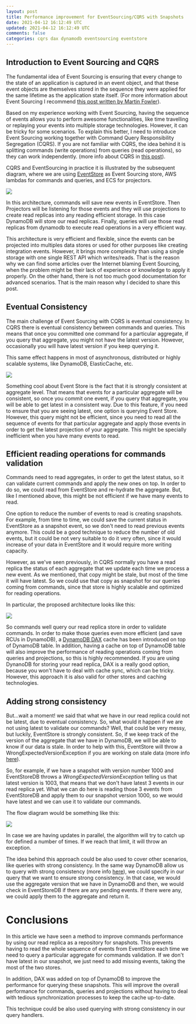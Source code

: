 ```yaml
---
layout: post
title: Performance improvement for EventSourcing/CQRS with Snapshots
date: 2021-04-12 16:12:49 UTC
updated: 2021-04-12 16:12:49 UTC
comments: false
categories: cqrs dax dynamodb eventsourcing eventstore
---
```


## Introduction to Event Sourcing and CQRS

The fundamental idea of Event Sourcing is ensuring that every change to the state of an application is captured in an event object, and that these event objects are themselves stored in the sequence they were applied for the same lifetime as the application state itself. (For more information about Event Sourcing I recommend [this post written by Martin Fowler](https://www.martinfowler.com/eaaDev/EventSourcing.html)).

Based on my experience working with Event Sourcing, having the sequence of events allows you to perform awesome functionalities, like time travelling or replaying your events into multiple storage technologies. However, it can be tricky for some scenarios. To explain this better, I need to introduce Event Sourcing working together with Command Query Responsibility Segregation (CQRS). If you are not familiar with CQRS, the idea behind it is splitting commands (write operations) from queries (read operations), so they can work independently. (more info about CQRS in [this post](https://martinfowler.com/bliki/CQRS.html)).

CQRS and EventSourcing in practice it is illustrated by the subsequent diagram, where we are using [EventStore](https://www.eventstore.com/) as Event Sourcing store, AWS lambdas for commands and queries, and ECS for projectors.

[![](https://1.bp.blogspot.com/-K0Qdfr9pmWA/YHG9iS99rfI/AAAAAAAAGfQ/PX_JAVsDT1kn1sShxXKu7j0mC6zxdYVOQCLcBGAsYHQ/w640-h437/CQRS.png)](https://1.bp.blogspot.com/-K0Qdfr9pmWA/YHG9iS99rfI/AAAAAAAAGfQ/PX_JAVsDT1kn1sShxXKu7j0mC6zxdYVOQCLcBGAsYHQ/s1094/CQRS.png)

In this architecture, commands will save new events in EventStore. Then Projectors will be listening for those events and they will use projections to create read replicas into any reading efficient storage. In this case DynamoDB will store our read replicas. Finally, queries will use those read replicas from dynamodb to execute read operations in a very efficient way.

This architecture is very efficient and flexible, since the events can be projected into multiples data stores or used for other purposes like creating integration events. However, it brings more complexity than using a single storage with one single REST API which writes/reads. That is the reason why we can find some articles over the Internet blaming Event Sourcing, when the problem might be their lack of experience or knowledge to apply it properly. On the other hand, there is not too much good documentation for advanced scenarios. That is the main reason why I decided to share this post.

## Eventual Consistency 

The main challenge of Event Sourcing with CQRS is eventual consistency. In CQRS there is eventual consistency between commands and queries. This means that once you committed one command for a particular aggregate, if you query that aggregate, you might not have the latest version. However, occasionally you will have latest version if you keep querying it.

This same effect happens in most of asynchronous, distributed or highly scalable systems, like DynamoDB, ElasticCache, etc.

[![](https://1.bp.blogspot.com/-MkwgqYGgF1I/YHHt4f0FhTI/AAAAAAAAGfc/IpPTZxnSEy02Ke-2AVvl_yMHcyuEOcVqACLcBGAsYHQ/w640-h618/eventual.png)](https://1.bp.blogspot.com/-MkwgqYGgF1I/YHHt4f0FhTI/AAAAAAAAGfc/IpPTZxnSEy02Ke-2AVvl_yMHcyuEOcVqACLcBGAsYHQ/s960/eventual.png)

Something cool about Event Store is the fact that it is strongly consistent at aggregate level. That means that events for a particular aggregate will be consistent, so once you commit one event, if you query that aggregate, you will be able to get latest in a consistent way. Due to this feature, if you need to ensure that you are seeing latest, one option is querying Event Store. However, this query might not be efficient, since you need to read all the sequence of events for that particular aggregate and apply those events in order to get the latest projection of your aggregate. This might be specially inefficient when you have many events to read.

## Efficient reading operations for commands validation

Commands need to read aggregates, in order to get the latest status, so it can validate current commands and apply the new ones on top. In order to do so, we could read from EventStore and re-hydrate the aggregate. But, like I mentioned above, this might be not efficient if we have many events to read.

One option to reduce the number of events to read is creating snapshots. For example, from time to time, we could save the current status in EventStore as a snapshot event, so we don't need to read previous events anymore. This could be a good technique to reduce the number of old events, but it could be not very suitable to do it very often, since it would increase of your data in EventStore and it would require more writing capacity.

However, as we've seen previously, in CQRS normally you have a read replica the status of each aggregate that we update each time we process a new event. As we mentioned, that copy might be stale, but most of the time it will have latest. So we could use that copy as snapshot for our queries coming from commands, since that store is highly scalable and optimized for reading operations.

In particular, the proposed architecture looks like this:

[![](https://1.bp.blogspot.com/-kkhe7hq7eMI/YHH1h7g-x3I/AAAAAAAAGfk/1o0YCvdxZi4E1y308rl8J7SDZRW22VyaACLcBGAsYHQ/w640-h494/snapshots.png)](https://1.bp.blogspot.com/-kkhe7hq7eMI/YHH1h7g-x3I/AAAAAAAAGfk/1o0YCvdxZi4E1y308rl8J7SDZRW22VyaACLcBGAsYHQ/s1140/snapshots.png)

So commands well query our read replica store in order to validate commands. In order to make those queries even more efficient (and save RCUs in DynamoDB), a [DynamoDB DAX](https://aws.amazon.com/dynamodb/dax/) cache has been introduced on top of DynamoDB table. In addition, having a cache on top of DynamoDB table will also improve the performance of reading operations coming from queries and projections, so this is highly recommended. If you are using DynanoDB for storing your read replica, DAX is a really good option, because you won't have to deal with cache sync, which can be tricky. However, this approach it is also valid for other stores and caching technologies.

## Adding strong consistency

But...wait a moment! we said that what we have in our read replica could not be latest, due to eventual consistency. So, what would it happen if we are not using latest to validate our commands? Well, that could be very messy, but luckily, EventStore is strongly consistent. So, if we keep track of the version of the aggregate that we have in DynamoDB, we will be able to know if our data is stale. In order to help with this, EventStore will throw a WrongExpectedVersionException if you are working on stale data (more info [here](https://developers.eventstore.com/clients/dotnet/5.0/appending/optimistic-concurrency-and-idempotence.html#idempotence)).

So, for example, if we have a snapshot with version number 1000 and EventStoreDB throws a _WrongExpectedVersionException_ telling us that latest version is 1003, that means that we don't have latest 3 events in our read replica yet. What we can do here is reading those 3 events from EventStoreDB and apply them to our snapshot version 1000, so we would have latest and we can use it to validate our commands.

The flow diagram would be something like this:

[![](https://1.bp.blogspot.com/-ujpoiHLEuNs/YHIB2QNTiyI/AAAAAAAAGf0/ACU0nBCWkAwpDek49ThFP8uI_Aw8sCf6wCLcBGAsYHQ/w466-h717/Commands%2Bperformance%2Bimprovement%2B-%2B%2Bflowchart%2B%25281%2529.png)](https://1.bp.blogspot.com/-ujpoiHLEuNs/YHIB2QNTiyI/AAAAAAAAGf0/ACU0nBCWkAwpDek49ThFP8uI_Aw8sCf6wCLcBGAsYHQ/s1519/Commands%2Bperformance%2Bimprovement%2B-%2B%2Bflowchart%2B%25281%2529.png)

In case we are having updates in parallel, the algorithm will try to catch up for defined a number of times. If we reach that limit, it will throw an exception.

The idea behind this approach could be also used to cover other scenarios, like queries with strong consistency. In the same way DynamoDB allow us to query with strong consistency (more info [here](https://docs.aws.amazon.com/amazondynamodb/latest/developerguide/HowItWorks.ReadConsistency.html)), we could specify in our query that we want to ensure strong consistency. In that case, we would use the aggregate version that we have in DynamoDB and then, we would check in EventStoreDB if there are any pending events. If there were any, we could apply them to the aggregate and return it.

# Conclusions

In this article we have seen a method to improve commands performance by using our read replica as a repository for snapshots. This prevents having to read the whole sequence of events from EventStore each time we need to query a particular aggregate for commands validation. If we don't have latest in our snapshot, we just need to add missing events, taking the most of the two stores.

In addition, DAX was added on top of DynamoDB to improve the performance for querying these snapshots. This will improve the overall performance for commands, queries and projections without having to deal with tedious synchronization processes to keep the cache up-to-date.

This technique could be also used querying with strong consistency in our query handlers.
